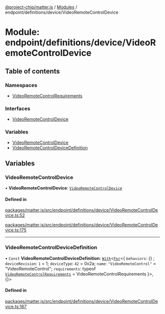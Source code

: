 [@project-chip/matter.js](../README.md) / [Modules](../modules.md) / endpoint/definitions/device/VideoRemoteControlDevice

# Module: endpoint/definitions/device/VideoRemoteControlDevice

## Table of contents

### Namespaces

- [VideoRemoteControlRequirements](endpoint_definitions_device_VideoRemoteControlDevice.VideoRemoteControlRequirements.md)

### Interfaces

- [VideoRemoteControlDevice](../interfaces/endpoint_definitions_device_VideoRemoteControlDevice.VideoRemoteControlDevice.md)

### Variables

- [VideoRemoteControlDevice](endpoint_definitions_device_VideoRemoteControlDevice.md#videoremotecontroldevice)
- [VideoRemoteControlDeviceDefinition](endpoint_definitions_device_VideoRemoteControlDevice.md#videoremotecontroldevicedefinition)

## Variables

### VideoRemoteControlDevice

• **VideoRemoteControlDevice**: [`VideoRemoteControlDevice`](../interfaces/endpoint_definitions_device_VideoRemoteControlDevice.VideoRemoteControlDevice.md)

#### Defined in

[packages/matter.js/src/endpoint/definitions/device/VideoRemoteControlDevice.ts:52](https://github.com/project-chip/matter.js/blob/5f71eedebdb9fa54338bde320c311bb359b7455d/packages/matter.js/src/endpoint/definitions/device/VideoRemoteControlDevice.ts#L52)

[packages/matter.js/src/endpoint/definitions/device/VideoRemoteControlDevice.ts:175](https://github.com/project-chip/matter.js/blob/5f71eedebdb9fa54338bde320c311bb359b7455d/packages/matter.js/src/endpoint/definitions/device/VideoRemoteControlDevice.ts#L175)

___

### VideoRemoteControlDeviceDefinition

• `Const` **VideoRemoteControlDeviceDefinition**: [`With`](node_export._internal_.md#with)\<[`For`](behavior_cluster_export._internal_.EndpointType.md#for)\<\{ `behaviors`: {} ; `deviceRevision`: ``1`` = 1; `deviceType`: ``42`` = 0x2a; `name`: ``"VideoRemoteControl"`` = "VideoRemoteControl"; `requirements`: typeof [`VideoRemoteControlRequirements`](endpoint_definitions_device_VideoRemoteControlDevice.VideoRemoteControlRequirements.md) = VideoRemoteControlRequirements }\>, {}\>

#### Defined in

[packages/matter.js/src/endpoint/definitions/device/VideoRemoteControlDevice.ts:167](https://github.com/project-chip/matter.js/blob/5f71eedebdb9fa54338bde320c311bb359b7455d/packages/matter.js/src/endpoint/definitions/device/VideoRemoteControlDevice.ts#L167)
